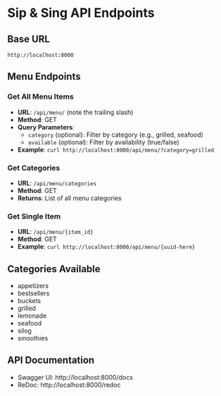 # Sip & Sing API Endpoints

## Base URL
`http://localhost:8000`

## Menu Endpoints

### Get All Menu Items
- **URL**: `/api/menu/` (note the trailing slash)
- **Method**: GET
- **Query Parameters**:
  - `category` (optional): Filter by category (e.g., grilled, seafood)
  - `available` (optional): Filter by availability (true/false)
- **Example**: `curl http://localhost:8000/api/menu/?category=grilled`

### Get Categories
- **URL**: `/api/menu/categories`
- **Method**: GET
- **Returns**: List of all menu categories

### Get Single Item
- **URL**: `/api/menu/{item_id}`
- **Method**: GET
- **Example**: `curl http://localhost:8000/api/menu/{uuid-here}`

## Categories Available
- appetizers
- bestsellers
- buckets
- grilled
- lemonade
- seafood
- silog
- smoothies

## API Documentation
- Swagger UI: http://localhost:8000/docs
- ReDoc: http://localhost:8000/redoc
